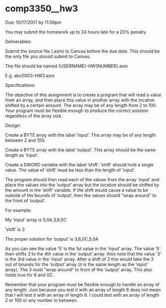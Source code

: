 # comp3350__hw3

Due: 10/17/2017 by 11:59pm

You may submit the homework up to 24 hours late for a 20% penalty.

 

Deliverables:                                                                     
                                  

Submit the source file (.asm) to Canvas before the due date.  This should be the
only file you should submit to Canvas.

The file should be named {USERNAME}-HW{NUMBER}.asm

E.g. abc0003-HW3.asm

 

Specifications:

The objective of this assignment is to create a program that will read a value
from an array, and then place this value in another array with the location 
shifted by a certain amount.  The array may be of any length from 2 to 100.  Your
program must be flexible enough to produce the correct solution regardless of the 
array size.

 

Design:

Create a BYTE array with the label ‘input’. This array may be of any length 
between 2 and 100.

Create a BYTE array with the label ‘output’. This array should be the same length
as ‘input’.

Create a DWORD variable with the label ‘shift’. ‘shift’ should hold a single 
value.  The value of ‘shift’ must be less than the length of ‘input’.

The program should then read each of the values from the array ‘input’ and place 
the values into the ‘output’ array but the location should be shifted by the 
amount in the ‘shift’ variable.  If the shift would cause a value to be outside 
of the bounds of ‘output’, then the values should “wrap around” to the front of 
‘output’.

For example:

My ‘input’ array is 5,0A,3,6,0C

‘shift’ is 3

The proper solution for ‘output’ is 3,6,0C,5,0A

 

As you can see the value ‘5’ is the 1st value in the ‘input’ array.  The value 
‘5’ then shifts 3 to the 4th value in the ‘output’ array.  Also note that the 
value ‘3’ is the 3rd value in the ‘input’ array.  After a shift of 3 this would 
take the 3 out of bounds for the ‘output’ array (it is the same length as the 
‘input’ array).  The 3 must “wrap around” to front of the ‘output’ array.  This 
also holds true for 6 and 0C.

 

Remember that your program must be flexible enough to handle an array of any 
length.  Just because you test it with an array of length 6 does not mean that I 
will test it with an array of length 6. I could test with an array of length 2 or 
100 or any number in between.

 

